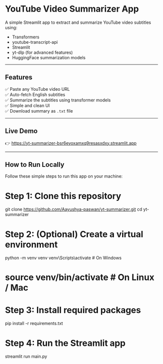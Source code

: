 # YouTube Video Summarizer App

A simple Streamlit app to extract and summarize YouTube video subtitles using:

- Transformers
- youtube-transcript-api
- Streamlit
- yt-dlp (for advanced features)
- HuggingFace summarization models

---

## Features

✅ Paste any YouTube video URL  
✅ Auto-fetch English subtitles  
✅ Summarize the subtitles using transformer models  
✅ Simple and clean UI  
✅ Download summary as `.txt` file  

---

##  Live Demo

👉 https://yt-summarizer-bsr6eyoxamxq9resasxdxy.streamlit.app

---

##  How to Run Locally

Follow these simple steps to run this app on your machine:

# Step 1: Clone this repository
git clone https://github.com/Aayushya-paswan/yt-summarizer.git
cd yt-summarizer

# Step 2: (Optional) Create a virtual environment
python -m venv venv
venv\Scripts\activate   # On Windows
# source venv/bin/activate   # On Linux / Mac

# Step 3: Install required packages
pip install -r requirements.txt

# Step 4: Run the Streamlit app
streamlit run main.py
